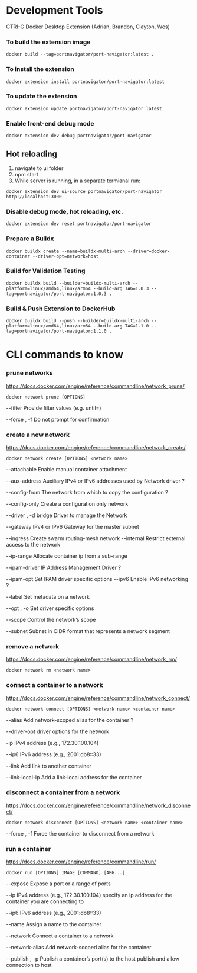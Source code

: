 # Development Tools

CTRI-G Docker Desktop Extension (Adrian, Brandon, Clayton, Wes)

### To build the extension image

```
docker build --tag=portnavigator/port-navigator:latest .
```

### To install the extension

```
docker extension install portnavigator/port-navigator:latest
```

### To update the extension

```
docker extension update portnavigator/port-navigator:latest
```

### Enable front-end debug mode

```
docker extension dev debug portnavigator/port-navigator
```

## Hot reloading

1. navigate to ui folder
2. npm start
3. While server is running, in a separate termianal run:

```
docker extension dev ui-source portnavigator/port-navigator http://localhost:3000
```

### Disable debug mode, hot reloading, etc.

```
docker extension dev reset portnavigator/port-navigator
```

### Prepare a Buildx

```
docker buildx create --name=buildx-multi-arch --driver=docker-container --driver-opt=network=host
```

### Build for Validation Testing

```
docker buildx build --builder=buildx-multi-arch --platform=linux/amd64,linux/arm64 --build-arg TAG=1.0.3 --tag=portnavigator/port-navigator:1.0.3 .
```

### Build & Push Extension to DockerHub

```
docker buildx build --push --builder=buildx-multi-arch --platform=linux/amd64,linux/arm64 --build-arg TAG=1.1.0 --tag=portnavigator/port-navigator:1.1.0 .
```

# CLI commands to know

### prune networks

https://docs.docker.com/engine/reference/commandline/network_prune/

```
docker network prune [OPTIONS]
```

--filter Provide filter values (e.g. until=<timestamp>)

--force , -f Do not prompt for confirmation

### create a new network

https://docs.docker.com/engine/reference/commandline/network_create/

```
docker network create [OPTIONS] <network name>
```

--attachable Enable manual container attachment

--aux-address Auxiliary IPv4 or IPv6 addresses used by Network driver ?

--config-from The network from which to copy the configuration ?

--config-only Create a configuration only network

--driver , -d bridge Driver to manage the Network

--gateway IPv4 or IPv6 Gateway for the master subnet

--ingress Create swarm routing-mesh network --internal Restrict external access
to the network

--ip-range Allocate container ip from a sub-range

--ipam-driver IP Address Management Driver ?

--ipam-opt Set IPAM driver specific options --ipv6 Enable IPv6 networking ?

--label Set metadata on a network

--opt , -o Set driver specific options

--scope Control the network’s scope

--subnet Subnet in CIDR format that represents a network segment

### remove a network

https://docs.docker.com/engine/reference/commandline/network_rm/

```
docker network rm <network name>
```

### connect a container to a network

https://docs.docker.com/engine/reference/commandline/network_connect/

```
docker network connect [OPTIONS] <network name> <container name>
```

--alias Add network-scoped alias for the container ?

--driver-opt driver options for the network

-ip IPv4 address (e.g., 172.30.100.104)

--ip6 IPv6 address (e.g., 2001:db8::33)

--link Add link to another container

--link-local-ip Add a link-local address for the container

### disconnect a container from a network

https://docs.docker.com/engine/reference/commandline/network_disconnect/

```
docker network disconnect [OPTIONS] <network name> <container name>
```

--force , -f Force the container to disconnect from a network

### run a container

https://docs.docker.com/engine/reference/commandline/run/

```
docker run [OPTIONS] IMAGE [COMMAND] [ARG...]
```

--expose Expose a port or a range of ports

--ip IPv4 address (e.g., 172.30.100.104) specify an ip address for the container
you are connecting to

--ip6 IPv6 address (e.g., 2001:db8::33)

--name Assign a name to the container

--network Connect a container to a network

--network-alias Add network-scoped alias for the container

--publish , -p Publish a container’s port(s) to the host publish and allow
connection to host

